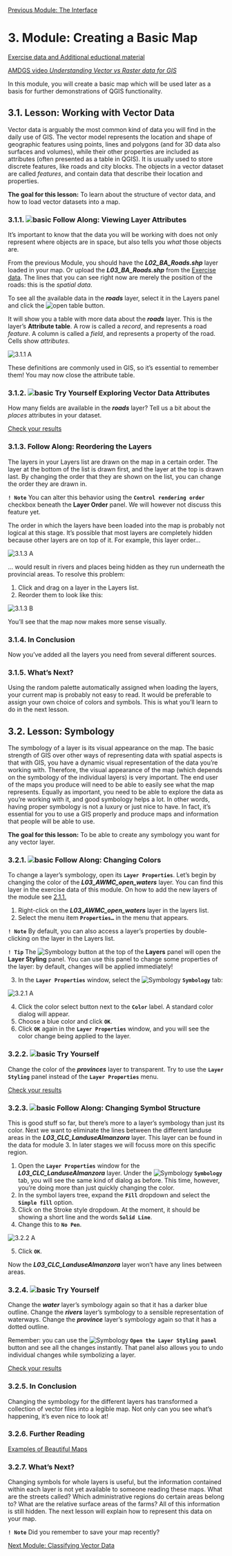 [Previous Module: The Interface](https://github.com/Toletum-Network/AutumnSchool_2020/blob/master/Training_Manual/2.%20Module:_The_Interface.md#2-module-the-interface)
# 3. Module: Creating a Basic Map
[Exercise data and Additional eductional material](https://drive.google.com/drive/u/0/folders/1ikwILcqg7wDrZdoxbJqjemp565IeG0j1?ths=true)

[AMDGS video _Understanding Vector vs Raster data for GIS_](https://www.youtube.com/watch?v=-673CMknhh0)

In this module, you will create a basic map which will be used later as a basis for further demonstrations of QGIS functionality.

## 3.1. Lesson: Working with Vector Data
Vector data is arguably the most common kind of data you will find in the daily use of GIS. The vector model represents the location and shape of geographic features using points, lines and polygons (and for 3D data also surfaces and volumes), while their other properties are included as attributes (often presented as a table in QGIS). It is usually used to store discrete features, like roads and city blocks. The objects in a vector dataset are called _features_, and contain data that describe their location and properties.

**The goal for this lesson:** To learn about the structure of vector data, and how to load vector datasets into a map.

### 3.1.1. ![basic](https://github.com/Toletum-Network/AutumnSchool_2020/blob/master/Icons/basic.png) Follow Along: Viewing Layer Attributes
It’s important to know that the data you will be working with does not only represent where objects are in space, but also tells you *what* those objects are.

From the previous Module, you should have the **_L02_BA_Roads.shp_** layer loaded in your map. Or upload the **_L03_BA_Roads.shp_** from the [Exercise data](https://drive.google.com/drive/u/0/folders/1ikwILcqg7wDrZdoxbJqjemp565IeG0j1?ths=true). The lines that you can see right now are merely the position of the roads: this is the _spatial data_.

To see all the available data in the **_roads_** layer, select it in the Layers panel and click the ![open table](https://github.com/Toletum-Network/AutumnSchool_2020/blob/master/Icons/mActionOpenTable.png) button.

It will show you a table with more data about the **_roads_** layer. This is the layer’s **Attribute table**. A row is called a _record_, and represents a road _feature_. A column is called a _field_, and represents a property of the road. Cells show _attributes_.

![3.1.1 A](https://github.com/Toletum-Network/AutumnSchool_2020/blob/master/Screenshots/3.1.1%20A%20attributes%20table.png)

These definitions are commonly used in GIS, so it’s essential to remember them!
You may now close the attribute table.

### 3.1.2. ![basic](https://github.com/Toletum-Network/AutumnSchool_2020/blob/master/Icons/basic.png) Try Yourself Exploring Vector Data Attributes
How many fields are available in the **_roads_** layer?
Tell us a bit about the _places_ attributes in your dataset.

[Check your results](https://github.com/Toletum-Network/AutumnSchool_2020/blob/master/Training_Manual/Answer_Sheet/Answer_sheet.md#312-try-yourself-exploring-vector-data-attributes)

### 3.1.3. Follow Along: Reordering the Layers
The layers in your Layers list are drawn on the map in a certain order. The layer at the bottom of the list is drawn first, and the layer at the top is drawn last. By changing the order that they are shown on the list, you can change the order they are drawn in.

**`! Note`**
You can alter this behavior using the **`Control rendering order`** checkbox beneath the **Layer Order** panel. We will however not discuss this feature yet.

The order in which the layers have been loaded into the map is probably not logical at this stage. It’s possible that most layers are completely hidden because other layers are on top of it.
For example, this layer order…

![3.1.3 A](https://github.com/Toletum-Network/AutumnSchool_2020/blob/master/Screenshots/3.1.3%20A%20covered%20layers.png)

… would result in rivers and places being hidden as they run underneath the provincial areas.
To resolve this problem:

1. Click and drag on a layer in the Layers list.
2. Reorder them to look like this:

![3.1.3 B](https://github.com/Toletum-Network/AutumnSchool_2020/blob/master/Screenshots/3.1.3%20B%20reordered%20layers.png)

You’ll see that the map now makes more sense visually.

### 3.1.4. In Conclusion
Now you’ve added all the layers you need from several different sources.

### 3.1.5. What’s Next?
Using the random palette automatically assigned when loading the layers, your current map is probably not easy to read. It would be preferable to assign your own choice of colors and symbols. This is what you’ll learn to do in the next lesson.

## 3.2. Lesson: Symbology
The symbology of a layer is its visual appearance on the map. The basic strength of GIS over other ways of representing data with spatial aspects is that with GIS, you have a dynamic visual representation of the data you’re working with.
Therefore, the visual appearance of the map (which depends on the symbology of the individual layers) is very important. The end user of the maps you produce will need to be able to easily see what the map represents. Equally as important, you need to be able to explore the data as you’re working with it, and good symbology helps a lot.
In other words, having proper symbology is not a luxury or just nice to have. In fact, it’s essential for you to use a GIS properly and produce maps and information that people will be able to use.

**The goal for this lesson:** To be able to create any symbology you want for any vector layer.

### 3.2.1. ![basic](https://github.com/Toletum-Network/AutumnSchool_2020/blob/master/Icons/basic.png) Follow Along: Changing Colors
To change a layer’s symbology, open its **`Layer Properties`**. Let’s begin by changing the color of the **_L03_AWMC_open_waters_** layer. You can find this layer in the exercise data of this module. On how to add the new layers of the module see [2.1.1.](https://github.com/Toletum-Network/AutumnSchool_2020/blob/master/Training_Manual/2.%20Module:_The_Interface.md#211--follow-along-prepare-a-map)
1. Right-click on the **_L03_AWMC_open_waters_** layer in the layers list.
2. Select the menu item **`Properties…`** in the menu that appears.

**`! Note`**
By default, you can also access a layer’s properties by double-clicking on the layer in the Layers list.

**`! Tip`**
The ![Symbology](https://github.com/Toletum-Network/AutumnSchool_2020/blob/master/Icons/symbology.png) button at the top of the **Layers** panel will open the **Layer Styling** panel. You can use this panel to change some properties of the layer: by default, changes will be applied immediately!

3. In the **`Layer Properties`** window, select the ![Symbology](https://github.com/Toletum-Network/AutumnSchool_2020/blob/master/Icons/symbology.png) **`Symbology`** tab:

![3.2.1 A](https://github.com/Toletum-Network/AutumnSchool_2020/blob/master/Screenshots/3.2.1%20A%20layer_properties_style.png)

4. Click the color select button next to the **`Color`** label. A standard color dialog will appear.
5. Choose a blue color and click **`OK`**.
6. Click **`OK`** again in the **`Layer Properties`** window, and you will see the color change being applied to the layer.

### 3.2.2. ![basic](https://github.com/Toletum-Network/AutumnSchool_2020/blob/master/Icons/basic.png) Try Yourself
Change the color of the **_provinces_** layer to transparent. Try to use the **`Layer Styling`** panel instead of the **`Layer Properties`** menu.

[Check your results](https://github.com/Toletum-Network/AutumnSchool_2020/blob/master/Training_Manual/Answer_Sheet/Answer_sheet.md#322-try-it-yourself-colors)

### 3.2.3. ![basic](https://github.com/Toletum-Network/AutumnSchool_2020/blob/master/Icons/basic.png) Follow Along: Changing Symbol Structure
This is good stuff so far, but there’s more to a layer’s symbology than just its color. Next we want to eliminate the lines between the different landuse areas in the **_L03_CLC_LanduseAlmanzora_** layer. This layer can be found in the data for module 3. In later stages we will focuss more on this specific region.
1. Open the **`Layer Properties`** window for the **_L03_CLC_LanduseAlmanzora_** layer.
Under the ![Symbology](https://github.com/Toletum-Network/AutumnSchool_2020/blob/master/Icons/symbology.png) **`Symbology`** tab, you will see the same kind of dialog as before. This time, however, you’re doing more than just quickly changing the color.
2. In the symbol layers tree, expand the **`Fill`** dropdown and select the **`Simple fill`** option.
3. Click on the Stroke style dropdown. At the moment, it should be showing a short line and the words **`Solid Line`**.
4. Change this to **`No Pen`**.

![3.2.2 A](https://github.com/Toletum-Network/AutumnSchool_2020/blob/master/Screenshots/3.2.2%20A%20simple_fill_selected.png)

5. Click **`OK`**.

Now the **_L03_CLC_LanduseAlmanzora_** layer won’t have any lines between areas.

### 3.2.4. ![basic](https://github.com/Toletum-Network/AutumnSchool_2020/blob/master/Icons/basic.png) Try Yourself
Change the **_water_** layer’s symbology again so that it has a darker blue outline.
Change the **_rivers_** layer’s symbology to a sensible representation of waterways.
Change the **_province_** layer’s symbology again so that it has a dotted outline.

Remember: you can use the ![Symbology](https://github.com/Toletum-Network/AutumnSchool_2020/blob/master/Icons/symbology.png) **`Open the Layer Styling panel`** button and see all the changes instantly. That panel also allows you to undo individual changes while symbolizing a layer.

[Check your results](https://github.com/Toletum-Network/AutumnSchool_2020/blob/master/Training_Manual/Answer_Sheet/Answer_sheet.md#324-try-it-yourself-changing-symbol-structure)

### 3.2.5. In Conclusion
Changing the symbology for the different layers has transformed a collection of vector files into a legible map. Not only can you see what’s happening, it’s even nice to look at!

### 3.2.6. Further Reading
[Examples of Beautiful Maps](https://gis.stackexchange.com/questions/3083/seeking-examples-of-beautiful-maps)

### 3.2.7. What’s Next?
Changing symbols for whole layers is useful, but the information contained within each layer is not yet available to someone reading these maps. What are the streets called? Which administrative regions do certain areas belong to? What are the relative surface areas of the farms? All of this information is still hidden. The next lesson will explain how to represent this data on your map.

**`! Note`**
Did you remember to save your map recently?

[Next Module: Classifying Vector Data](https://github.com/Toletum-Network/AutumnSchool_2020/blob/master/Training_Manual/4.%20Module:%20Classifying%20Vector%20Data.md)
